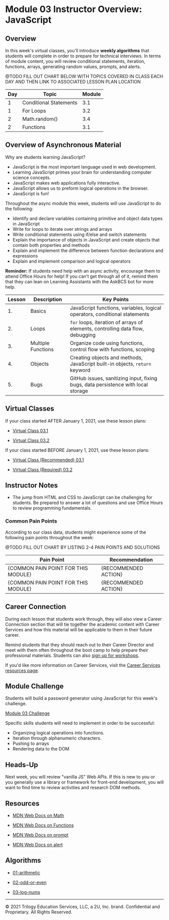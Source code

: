 # Module 03 Instructor Overview: JavaScript

## Overview

In this week's virtual classes, you'll introduce **weekly algorithms** that students will complete in order to prepare for technical interviews. In terms of module content, you will review conditional statements, iteration, functions, arrays, generating random values, prompts, and alerts.

@TODO FILL OUT CHART BELOW WITH TOPICS COVERED IN CLASS EACH DAY AND THEN LINK TO ASSOCIATED LESSON PLAN LOCATION
<!-- for topics: https://github.com/coding-boot-camp/fullstack-online/tree/master/01-Class-Content -->
<!-- for module: https://github.com/coding-boot-camp/fullstack-online-internal -->

| Day | Topic                  | Module |
| --- | ---------------------- | ------ |
| 1   | Conditional Statements | 3.1    |
| 1   | For Loops              | 3.2    |
| 2   | Math.random()          | 3.4    |
| 2   | Functions              | 3.1    |

## Overview of Asynchronous Material

Why are students learning JavaScript?

* JavaScript is the most important language used in web development.
* Learning JavaScript primes your brain for understanding computer science concepts.
* JavaScript makes web applications fully interactive.
* JavaScript allows us to preform logical operations in the browser.
* JavaScript is fun!

Throughout the async module this week, students will use JavaScript to do the following:

* Identify and declare variables containing primitive and object data types in JavaScript
* Write for loops to iterate over strings and arrays
* Write conditional statements using if/else and switch statements
* Explain the importance of objects in JavaScript and create objects that contain both properties and methods
* Explain and implement the difference between function declarations and expressions
* Explain and implement comparison and logical operators

**Reminder:** If students need help with an async activity, encourage them to attend Office Hours for help! If you can’t get through all of it, remind them that they can lean on Learning Assistants with the AskBCS bot for more help.

| Lesson | Description        | Key Points                                                                        |
| ------ | ------------------ | --------------------------------------------------------------------------------- |
| 1.     | Basics             | JavaScript functions, variables, logical operators, conditional statements        |
| 2.     | Loops              | `for` loops, iteration of arrays of elements, controlling data flow, debugging    |
| 3.     | Multiple Functions | Organize code using functions, control flow with functions, scoping               |
| 4.     | Objects            | Creating objects and methods, JavaScript built-in objects, `return` keyword       |
| 5.     | Bugs               | GitHub issues, sanitizing input, fixing bugs, data persistence with local storage |

## Virtual Classes

If your class started AFTER January 1, 2021, use these lesson plans:

* [Virtual Class 03.1](./03.1-REQUIRED.md)

* [Virtual Class 03.2](./03.2-REQUIRED.md)

If your class started BEFORE January 1, 2021, use these lesson plans:

* [Virtual Class (Recommended) 03.1](./03.1-RECOMMENDED.md)

* [Virtual Class (Required) 03.2](./03.2-REQUIRED.md)

## Instructor Notes

* The jump from HTML and CSS to JavaScript can be challenging for students. Be prepared to answer a lot of questions and use Office Hours to review programming fundamentals.

### Common Pain Points

According to our class data, students might experience some of the following pain points throughout the week:

@TODO FILL OUT CHART BY LISTING 2-4 PAIN POINTS AND SOLUTIONS

| Pain Point                          | Recommendation       |
| ----------------------------------- | -------------------- |
| {COMMON PAIN POINT FOR THIS MODULE} | {RECOMMENDED ACTION} |
| {COMMON PAIN POINT FOR THIS MODULE} | {RECOMMENDED ACTION} |

## Career Connection

During each lesson that students work through, they will also view a Career Connection section that will tie together the academic content with Career Services and how this material will be applicable to them in their future career.

Remind students that they should reach out to their Career Director and meet with them often throughout the boot camp to help prepare their professional materials. Students can also [sign up for workshops](https://careerservicesonlineevents.splashthat.com/).

If you'd like more information on Career Services, visit the [Career Services resources page](https://mycareerspot.org/).

## Module Challenge

Students will build a password generator using JavaScript for this week's challenge.

[Module 03 Challenge](../../01-Class-Content/03-Javascript/02-Challenge)

Specific skills students will need to implement in order to be successful:

* Organizing logical operations into functions.
* Iteration through alphanumeric characters.
* Pushing to arrays
* Rendering data to the DOM

## Heads-Up

Next week, you will review "vanilla JS" Web APIs. If this is new to you or you generally use a library or framework for front-end development, you will want to find time to review activities and research DOM methods.

## Resources

* [MDN Web Docs on Math](https://developer.mozilla.org/en-US/docs/Web/JavaScript/Reference/Global_Objects/Math)

* [MDN Web Docs on Functions](https://developer.mozilla.org/en-US/docs/Web/JavaScript/Guide/Functions)

* [MDN Web Docs on prompt](https://developer.mozilla.org/en-US/docs/Web/API/Window/prompt)

* [MDN Web Docs on alert](https://developer.mozilla.org/en-US/docs/Web/API/Window/alert)

## Algorithms

* [01-arithmetic](../../01-Class-Content/03-JavaScript/03-Algorithms/01-arithmetic)

* [02-odd-or-even](../../01-Class-Content/03-JavaScript/03-Algorithms/02-odd-or-even)

* [03-log-nums](../../01-Class-Content/03-JavaScript/03-Algorithms/03-log-nums)

---
© 2021 Trilogy Education Services, LLC, a 2U, Inc. brand. Confidential and Proprietary. All Rights Reserved.
